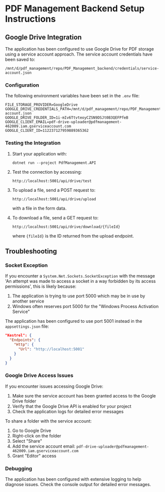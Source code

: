 # PDF Management Backend Setup Instructions

## Google Drive Integration

The application has been configured to use Google Drive for PDF storage using a service account approach. The service account credentials have been saved to:

```
/mnt/d/pdf_management/repo/PDF_Management_backend/credentials/service-account.json
```

### Configuration

The following environment variables have been set in the `.env` file:

```
FILE_STORAGE_PROVIDER=GoogleDrive
GOOGLE_DRIVE_CREDENTIALS_PATH=/mnt/d/pdf_management/repo/PDF_Management_backend/credentials/service-account.json
GOOGLE_DRIVE_FOLDER_ID=1i-mIv6TtvteoyCZSN9DSJt0B3QEFPfeB
GOOGLE_CLIENT_EMAIL=pdf-drive-uploader@pdfmanagement-462009.iam.gserviceaccount.com
GOOGLE_CLIENT_ID=112237127959889365362
```

### Testing the Integration

1. Start your application with:
   ```
   dotnet run --project PdfManagement.API
   ```

2. Test the connection by accessing:
   ```
   http://localhost:5001/api/drive/test
   ```

3. To upload a file, send a POST request to:
   ```
   http://localhost:5001/api/drive/upload
   ```
   with a file in the form data.

4. To download a file, send a GET request to:
   ```
   http://localhost:5001/api/drive/download/{fileId}
   ```
   where `{fileId}` is the ID returned from the upload endpoint.

## Troubleshooting

### Socket Exception

If you encounter a `System.Net.Sockets.SocketException` with the message 'An attempt was made to access a socket in a way forbidden by its access permissions', this is likely because:

1. The application is trying to use port 5000 which may be in use by another service
2. Windows often reserves port 5000 for the "Windows Process Activation Service"

The application has been configured to use port 5001 instead in the `appsettings.json` file:

```json
"Kestrel": {
  "Endpoints": {
    "Http": {
      "Url": "http://localhost:5001"
    }
  }
}
```

### Google Drive Access Issues

If you encounter issues accessing Google Drive:

1. Make sure the service account has been granted access to the Google Drive folder
2. Verify that the Google Drive API is enabled for your project
3. Check the application logs for detailed error messages

To share a folder with the service account:
1. Go to Google Drive
2. Right-click on the folder
3. Select "Share"
4. Add the service account email: `pdf-drive-uploader@pdfmanagement-462009.iam.gserviceaccount.com`
5. Grant "Editor" access

### Debugging

The application has been configured with extensive logging to help diagnose issues. Check the console output for detailed error messages.
